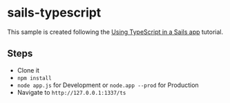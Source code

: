 # sails-typescript

This sample is created following the [Using TypeScript in a Sails app](http://sailsjs.com/documentation/tutorials/using-type-script) tutorial.

## Steps

* Clone it
* `npm install`
* `node app.js` for Development or `node.app --prod` for Production
* Navigate to `http://127.0.0.1:1337/ts`
